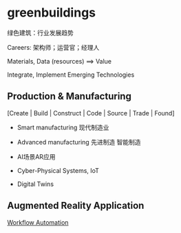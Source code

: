 # greenbuildings

绿色建筑：行业发展趋势

Careers: 架构师；运营官；经理人

Materials, Data (resources) ==> Value

Integrate, Implement Emerging Technologies



## Production & Manufacturing

[Create |
Build |
Construct |
Code |
Source |
Trade |
Found]

- Smart manufacturing 现代制造业

- Advanced manufacturing 先进制造 智能制造

- AI场景AR应用

- Cyber-Physical Systems, IoT

- Digital Twins

## Augmented Reality Application

[Workflow Automation](/doctree/workflow_automation.md)










